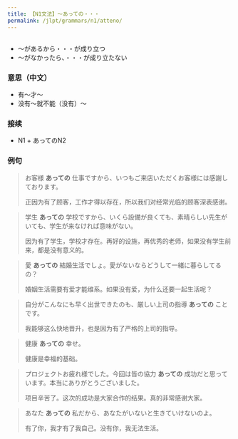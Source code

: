 ```yaml
---
title: 【N1文法】〜あっての・・・
permalink: /jlpt/grammars/n1/atteno/
---
```


## 

- 〜があるから・・・が成り立つ
- 〜がなかったら、・・・が成り立たない

### 意思（中文）

- 有〜才〜
- 没有〜就不能（没有）〜

### 接续

- N1 + あってのN2

### 例句

> お客様 **あっての** 仕事ですから、いつもご来店いただくお客様には感謝しております。
>
> 正因为有了顾客，工作才得以存在，所以我们对经常光临的顾客深表感谢。

> 学生 **あっての** 学校ですから、いくら設備が良くても、素晴らしい先生がいても、学生が来なければ意味がない。
>
> 因为有了学生，学校才存在。再好的设施，再优秀的老师，如果没有学生前来，都是没有意义的。

> 愛 **あっての** 結婚生活でしょ。愛がないならどうして一緒に暮らしてるの？
>
> 婚姻生活需要有爱才能维系。如果没有爱，为什么还要一起生活呢？

> 自分がこんなにも早く出世できたのも、厳しい上司の指導 **あっての** ことです。
>
> 我能够这么快地晋升，也是因为有了严格的上司的指导。

> 健康 **あっての** 幸せ。
>
> 健康是幸福的基础。

> プロジェクトお疲れ様でした。今回は皆の協力 **あっての** 成功だと思っています。本当にありがとうございました。
>
> 项目辛苦了。这次的成功是大家合作的结果。真的非常感谢大家。

> あなた **あっての** 私だから、あなたがいないと生きていけないのよ。
>
> 有了你，我才有了我自己。没有你，我无法生活。
